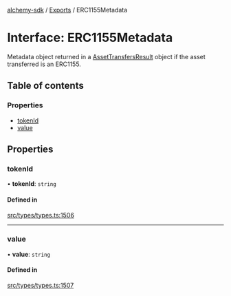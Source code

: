 [alchemy-sdk](../README.md) / [Exports](../modules.md) / ERC1155Metadata

# Interface: ERC1155Metadata

Metadata object returned in a [AssetTransfersResult](AssetTransfersResult.md) object if the asset
transferred is an ERC1155.

## Table of contents

### Properties

- [tokenId](ERC1155Metadata.md#tokenid)
- [value](ERC1155Metadata.md#value)

## Properties

### tokenId

• **tokenId**: `string`

#### Defined in

[src/types/types.ts:1506](https://github.com/alchemyplatform/alchemy-sdk-js/blob/ee5b9ee/src/types/types.ts#L1506)

___

### value

• **value**: `string`

#### Defined in

[src/types/types.ts:1507](https://github.com/alchemyplatform/alchemy-sdk-js/blob/ee5b9ee/src/types/types.ts#L1507)

